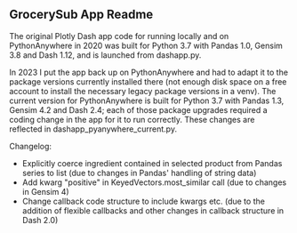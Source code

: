 ## GrocerySub App Readme

The original Plotly Dash app code for running locally and on PythonAnywhere in 2020 was built for Python 3.7 with Pandas 1.0, Gensim 3.8 and Dash 1.12, and is launched from dashapp.py.

In 2023 I put the app back up on PythonAnywhere and had to adapt it to the package versions currently installed there (not enough disk space on a free account to install the necessary legacy package versions in a venv). The current version for PythonAnywhere is built for Python 3.7 with Pandas 1.3, Gensim 4.2 and Dash 2.4; each of those package upgrades required a coding change in the app for it to run correctly. These changes are reflected in dashapp_pyanywhere_current.py.

Changelog:
- Explicitly coerce ingredient contained in selected product from Pandas series to list (due to changes in Pandas' handling of string data)
- Add kwarg "positive" in KeyedVectors.most_similar call (due to changes in Gensim 4)
- Change callback code structure to include kwargs etc. (due to the addition of flexible callbacks and other changes in callback structure in Dash 2.0)

